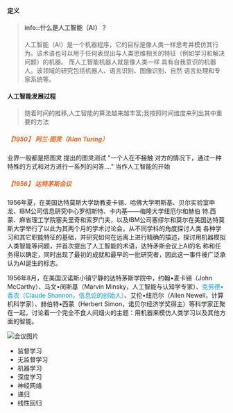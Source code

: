 
#### 定义

> #### info::什么是人工智能（AI）？
>
>人工智能（AI）是一个机器程序，它的目标是像人类一样思考并模仿其行为。该术语也可以用于任何表现出与人类思维相关的特征（例如学习和解决问题）的机器。
而人工智能机器人就是像人类一样 具有自我意识的机器人。该领域的研究包括机器人、语言识别、图像识别、自然 语言处理和专家系统等。

#### 人工智能发展过程

> 随着时间的推移,人工智能的算法越来越丰富;我按照时间维度来列出其中重要的方法

##### <font color="#f26522">【1950】 阿兰·图灵（Alan Turing）</font>
  业界一般都是把图灵 提出的图灵测试 "一个人在不接触
对方的情况下，通过一种特殊的方式和对方进行一系列的问答...." 当作人工智能的开始

##### <font color="#f26522">【1956】 达特茅斯会议</font>
1956年夏，在美国达特莫斯大学助教麦卡锡、哈佛大学明斯基、贝尔实验室申龙、IBM公司信息研究中心罗彻斯特、卡内基——梅隆大学纽厄尔和赫伯 特.西蒙、麻省理工学院塞夫里奇和索罗门夫，以及IBM公司塞缪尔和莫尔在美国达特莫斯大学举行了以此为其两个月的学术讨论会，从不同学科的角度探讨人类 各种学习和其它职能特征的基础，并研究如何在远离上进行精确的描述，探讨用机器模拟人类智能等问题，并首次提出了人工智能的术语，达特矛斯会议上AI的名 称和任务得以确定，同时出现了最初的成就和最早的一批研究者，因此这一事件被广泛承认为AI诞生的标志。

1956年8月，在美国汉诺斯小镇宁静的达特茅斯学院中，约翰•麦卡锡（John McCarthy）、马文•闵斯基（Marvin Minsky，人工智能与认知学专家）、<font color="#009ad6">克劳德•香农（Claude Shannon，信息论的创始人）</font>、艾伦•纽厄尔（Allen Newell，计算机科学家）、赫伯特•西蒙（Herbert Simon，诺贝尔经济学奖得主）等科学家正聚在一起，讨论着一个完全不食人间烟火的主题：用机器来模仿人类学习以及其他方面的智能。

![会议图片](http://www.zhanluejia.net.cn/static/uploads/ba0b41edc72b359334ff73a5722ceebe.png)

* 监督学习
* 无监督学习
* 机器学习
* 深度学习
* 神经网络
* 递归
* 线性回归
